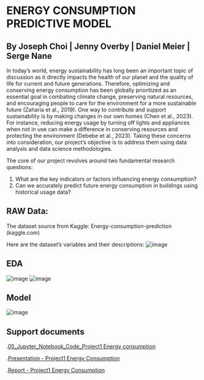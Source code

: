 # ENERGY CONSUMPTION PREDICTIVE MODEL
    
## By Joseph Choi | Jenny Overby | Daniel Meier | Serge Nane

In today’s world, energy sustainability has long been an important topic of discussion as it directly impacts the health of our planet and the quality of life for current and future generations. Therefore, optimizing and conserving energy consumption has been globally prioritized as an essential goal in combating climate change, preserving natural resources, and encouraging people to care for the environment for a more sustainable future (Zaharia et al., 2019). One way to contribute and support sustainability is by making changes in our own homes (Chen et al., 2023). For instance, reducing energy usage by turning off lights and appliances when not in use can make a difference in conserving resources and protecting the environment (Debebe et al., 2023). Taking these concerns into consideration, our project’s objective is to address them using data analysis and data science methodologies.

The core of our project revolves around two fundamental research questions:
1.	What are the key indicators or factors influencing energy consumption?
2.	Can we accurately predict future energy consumption in buildings using historical usage data?

## RAW Data:
The dataset source from Kaggle: Energy-consumption-prediction (kaggle.com)

Here are the dataset’s variables and their descriptions:
![image](https://github.com/sergenane/Portfolio/assets/171219995/65afbcea-e22e-48ca-955e-0f2c1e17984e)

## EDA
![image](https://github.com/sergenane/Portfolio/assets/171219995/db7ce243-87a0-46b6-b38b-b56d7a239a3c)
![image](https://github.com/sergenane/Portfolio/assets/171219995/df9acf07-7d17-4c8f-ae88-5659183094b6)


## Model
![image](https://github.com/sergenane/Portfolio/assets/171219995/d890fc7c-dfdc-4f45-bd53-1ecfcba427d2)


## Support documents

.[05_Jupyter_Notebook_Code_Project1 Energy consumption](https://github.com/sergenane/Portfolio/blob/e03de205b3fed77607e97568dd989b43886b07d7/Data%20science%20Projects/Project1%3A%20Energy%20consumption%20predictive%20model/05_Jupyter_Notebook_Code_Project1%20Energy%20consumption.ipynb)

.[Presentation - Project1 Energy Consumption](https://github.com/sergenane/Portfolio/blob/a0351bbc237e8042cd6b295b50ffb453235198cc/Data%20science%20Projects/Project1%3A%20Energy%20consumption%20predictive%20model/Presentation%20-%20Project1%20Energy%20Consumption.pptx)

.[Report - Project1 Energy Consumption](https://github.com/sergenane/Portfolio/blob/f44384a9ca6948e2707d8acc01639c5b17223f71/Data%20science%20Projects/Project1%3A%20Energy%20consumption%20predictive%20model/Report%20-%20Project1%20Energy%20Consumption.pdf)

